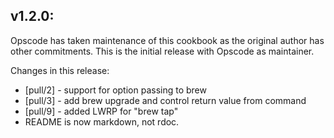 ## v1.2.0:

Opscode has taken maintenance of this cookbook as the original author
has other commitments. This is the initial release with Opscode as
maintainer.

Changes in this release:

* [pull/2] - support for option passing to brew
* [pull/3] - add brew upgrade and control return value from command
* [pull/9] - added LWRP for "brew tap"
* README is now markdown, not rdoc.
